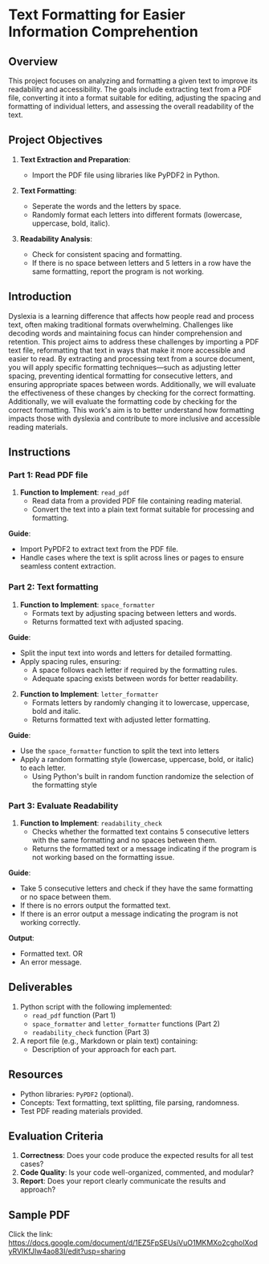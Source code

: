 # Text Formatting for Easier Information Comprehention

## Overview

This project focuses on analyzing and formatting a given text to improve its readability and accessibility. The goals include extracting text from a PDF file, converting it into a format suitable for editing, adjusting the spacing and formatting of individual letters, and assessing the overall readability of the text.

## Project Objectives

1. **Text Extraction and Preparation**:

   - Import the PDF file using libraries like PyPDF2 in Python.

2. **Text Formatting**:

   - Seperate the words and the letters by space.
   - Randomly format each letters into different formats (lowercase, uppercase, bold, italic).

3. **Readability Analysis**:
   - Check for consistent spacing and formatting.
   - If there is no space between letters and 5 letters in a row have the same formatting, report the program is not working.

## Introduction

Dyslexia is a learning difference that affects how people read and process text, often making traditional formats overwhelming. Challenges like decoding words and maintaining focus can hinder comprehension and retention. 
This project aims to address these challenges by importing a PDF text file, reformatting that text in ways that make it more accessible and easier to read. By extracting and processing text from a source document, you will apply specific formatting techniques—such as adjusting letter spacing, preventing identical formatting for consecutive letters, and ensuring appropriate spaces between words. Additionally, we will evaluate the effectiveness of these changes by checking for the correct formatting.
Additionally, we will evaluate the formatting code by checking for the correct formatting.
This work's aim is to better understand how formatting impacts those with dyslexia and contribute to more inclusive and accessible reading materials.

## Instructions

### Part 1: Read PDF file

1. **Function to Implement**: `read_pdf`
   - Read data from a provided PDF file containing reading material.
   - Convert the text into a plain text format suitable for processing and formatting.

**Guide**:

- Import PyPDF2 to extract text from the PDF file.
- Handle cases where the text is split across lines or pages to ensure seamless content extraction.

### Part 2: Text formatting

1. **Function to Implement**: `space_formatter`
   - Formats text by adjusting spacing between letters and words.
   - Returns formatted text with adjusted spacing.

**Guide**:

- Split the input text into words and letters for detailed formatting.
- Apply spacing rules, ensuring:
    - A space follows each letter if required by the formatting rules.
    - Adequate spacing exists between words for better readability.
 
2. **Function to Implement**: `letter_formatter`
   - Formats letters by randomly changing it to lowercase, uppercase, bold and italic.
   - Returns formatted text with adjusted letter formatting.

**Guide**:

- Use the `space_formatter` function to split the text into letters
- Apply a random formatting style (lowercase, uppercase, bold, or italic) to each letter.
  - Using Python's built in random function randomize the selection of the formatting style

### Part 3: Evaluate Readability

1. **Function to Implement**: `readability_check`
   - Checks whether the formatted text contains 5 consecutive letters with the same formatting and no spaces between them.
   - Returns the formatted text or a message indicating if the program is not working based on the formatting issue.

**Guide**:

- Take 5 consecutive letters and check if they have the same formatting or no space between them.
- If there is no errors output the formatted text.
- If there is an error output a message indicating the program is not working correctly.

**Output**:
  - Formatted text.
   OR
  - An error message.

## Deliverables

1. Python script with the following implemented:
   - `read_pdf` function (Part 1)
   - `space_formatter` and `letter_formatter` functions (Part 2)
   - `readability_check` function (Part 3)
2. A report file (e.g., Markdown or plain text) containing:
   - Description of your approach for each part.

## Resources

- Python libraries: `PyPDF2` (optional).
- Concepts: Text formatting, text splitting, file parsing, randomness.
- Test PDF reading materials provided.

## Evaluation Criteria

1. **Correctness**: Does your code produce the expected results for all test cases?
2. **Code Quality**: Is your code well-organized, commented, and modular?
3. **Report**: Does your report clearly communicate the results and approach?

## Sample PDF
Click the link: https://docs.google.com/document/d/1EZ5FpSEUsiVuO1MKMXo2cgholXodyRVIKfJIw4ao83I/edit?usp=sharing
